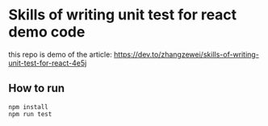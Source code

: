 # Skills of writing unit test for react demo code
this repo is demo of the article: https://dev.to/zhangzewei/skills-of-writing-unit-test-for-react-4e5j

## How to run
```
npm install
npm run test
```
